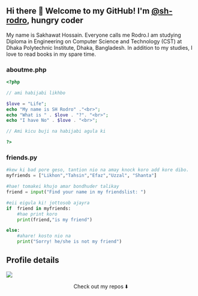 ## Hi there 👋 Welcome to my GitHub! I'm <a href="https://sh-rodro.github.io">@sh-rodro</a>, hungry coder

My name is Sakhawat Hossain. Everyone calls me Rodro.I am studying Diploma in Engineering on Computer Science and Technology (CST) at Dhaka Polytechnic Institute, Dhaka, Bangladesh. In addition to my studies, I love to read books in my spare time.

### aboutme.php

```php
<?php

// ami habijabi likhbo

$love = "Life";
echo "My name is SH Rodro" ."<br>";
echo "What is " . $love . "?". "<br>";
echo "I have No" . $love . "<br>";

// Ami kicu buji na habijabi agula ki

?> 

```

### friends.py
```python
#kew ki bad pore geso, tantion nio na amay knock koro add kore dibo.
myfriends = ["Likhon","Tahsin","Efaz","Uzzal", "Shanta"]

#hae! tomakei khujo amar bondhuder talikay
friend = input("Find your name in my friendslist: ")

#eii eigula ki! jottosob ajayra
if  friend in myfriends:
    #hae print koro
    print(friend,"is my friend")

else:
    #ahare! kosto nio na
    print("Sorry! he/she is not my friend")
```    
    

## Profile details

![](https://github-profile-summary-cards.vercel.app/api/cards/profile-details?username=sh-rodro&theme=github)


<p align="center">
Check out my repos ⬇️  
</p>
